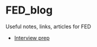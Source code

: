 # FED_blog
Useful notes, links, articles for FED

* [Interview prep](interview_prep/interview_prep_links.md)

